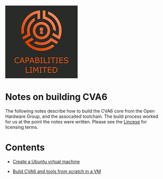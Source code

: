 ![Cap Ltd Logo](./img/CapLtdLogo.png)

# Notes on building CVA6

The following notes describe how to build the CVA6 core from the Open
Hardware Group, and the assocaited toolchain.  The build process
worked for us at the point the notes were written.  Please see the
[Lincese](LICENSE) for licensing terms.


# Contents

* [Create a Ubuntu virtual machine](create-ubuntu-vm.md)

* [Build CVA6 and tools from scratch in a VM](cva6-vm-from-scratch-notes.md)



